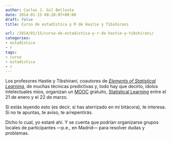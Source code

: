 ```yaml
---
author: Carlos J. Gil Bellosta
date: 2014-01-15 08:28:07+00:00
draft: false
title: Curso de estadística y R de Hastie y Tibshirani

url: /2014/01/15/curso-de-estadistica-y-r-de-hastie-y-tibshirani/
categories:
- estadística
- r
tags:
- curso
- estadística
- r
---
```


Los profesores Hastie y Tibshirani, coautores de _[Elements of Statistical Learning](http://statweb.stanford.edu/~tibs/ElemStatLearn/)_, de muchas técnicas predictivas y, todo hay que decirlo, ídolos intelectuales míos, organizan un [MOOC](http://es.wikipedia.org/wiki/MOOC) gratuito, [Statistical Learning](https://class.stanford.edu/courses/HumanitiesScience/StatLearning/Winter2014/about) entre el 21 de enero y el 22 de marzo.

Si estás leyendo esto (es decir, si has aterrizado en mi bitácora), te interesa. Si no te apuntas, te aviso, te arrepentirás.

Dicho lo cual, yo estaré ahí. Y se cuenta que podrían organizarse grupos locales de participantes —p.e., en Madrid— para resolver dudas y problemas.


